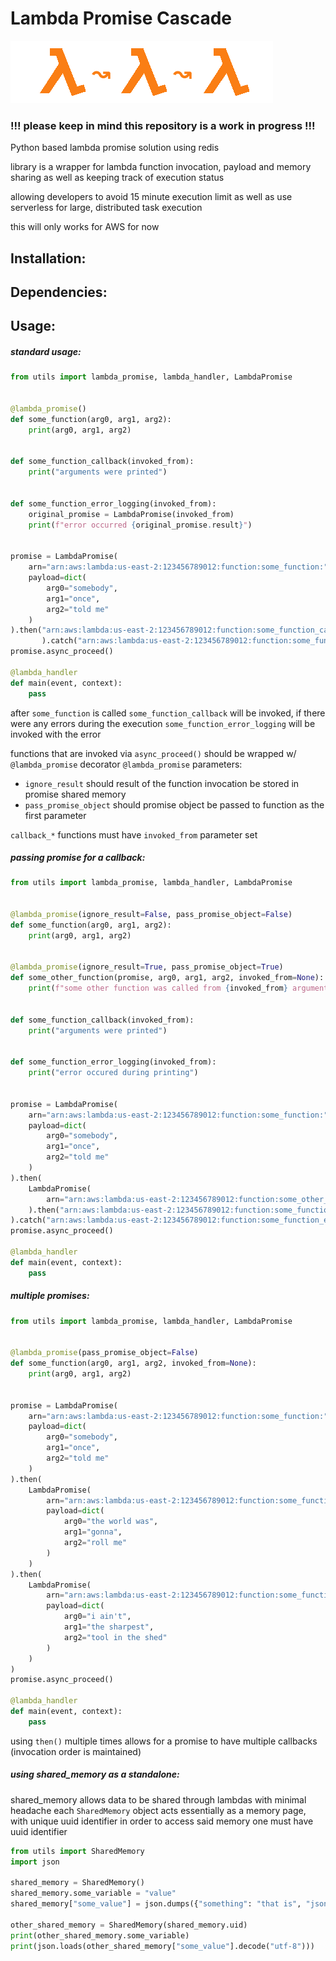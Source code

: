 # Lambda Promise Cascade
![aws lambda promise cascade](https://github.com/ratmach/AWSLambdaPromiseCascade/blob/master/icon.png?raw=true)

### !!! please keep in mind this repository is a work in progress !!!
Python based lambda promise solution using redis

library is a wrapper for lambda function invocation, payload and memory sharing
as well as keeping track of execution status

allowing developers to avoid 15 minute execution limit as well as use serverless for large, distributed task execution

this will only works for AWS for now
## Installation:
## Dependencies:
## Usage:

##### standard usage:
```python
from utils import lambda_promise, lambda_handler, LambdaPromise


@lambda_promise()
def some_function(arg0, arg1, arg2):
    print(arg0, arg1, arg2)


def some_function_callback(invoked_from):
    print("arguments were printed")


def some_function_error_logging(invoked_from):
    original_promise = LambdaPromise(invoked_from)
    print(f"error occurred {original_promise.result}")


promise = LambdaPromise(
    arn="arn:aws:lambda:us-east-2:123456789012:function:some_function:",
    payload=dict(
        arg0="somebody",
        arg1="once",
        arg2="told me"
    )
).then("arn:aws:lambda:us-east-2:123456789012:function:some_function_callback:"
       ).catch("arn:aws:lambda:us-east-2:123456789012:function:some_function_error_logging:")
promise.async_proceed()

@lambda_handler
def main(event, context):
    pass
```

after `some_function` is called `some_function_callback` will be invoked, if there were any errors during the execution `some_function_error_logging` will be invoked with the error

functions that are invoked via `async_proceed()` should be wrapped w/ `@lambda_promise` decorator
`@lambda_promise` parameters:
- `ignore_result` should result of the function invocation be stored in promise shared memory
- `pass_promise_object` should promise object be passed to function as the first parameter

`callback_*` functions must have `invoked_from` parameter set
##### passing promise for a callback:

```python
from utils import lambda_promise, lambda_handler, LambdaPromise


@lambda_promise(ignore_result=False, pass_promise_object=False)
def some_function(arg0, arg1, arg2):
    print(arg0, arg1, arg2)


@lambda_promise(ignore_result=True, pass_promise_object=True)
def some_other_function(promise, arg0, arg1, arg2, invoked_from=None):
    print(f"some other function was called from {invoked_from} arguments:", arg0, arg1, arg2)


def some_function_callback(invoked_from):
    print("arguments were printed")


def some_function_error_logging(invoked_from):
    print("error occured during printing")


promise = LambdaPromise(
    arn="arn:aws:lambda:us-east-2:123456789012:function:some_function:",
    payload=dict(
        arg0="somebody",
        arg1="once",
        arg2="told me"
    )
).then(
    LambdaPromise(
        arn="arn:aws:lambda:us-east-2:123456789012:function:some_other_function:"
    ).then("arn:aws:lambda:us-east-2:123456789012:function:some_function_callback:")
).catch("arn:aws:lambda:us-east-2:123456789012:function:some_function_error_logging:")
promise.async_proceed()

@lambda_handler
def main(event, context):
    pass
```

##### multiple promises:
```python
from utils import lambda_promise, lambda_handler, LambdaPromise


@lambda_promise(pass_promise_object=False)
def some_function(arg0, arg1, arg2, invoked_from=None):
    print(arg0, arg1, arg2)


promise = LambdaPromise(
    arn="arn:aws:lambda:us-east-2:123456789012:function:some_function:",
    payload=dict(
        arg0="somebody",
        arg1="once",
        arg2="told me"
    )
).then(
    LambdaPromise(
        arn="arn:aws:lambda:us-east-2:123456789012:function:some_function:",
        payload=dict(
            arg0="the world was",
            arg1="gonna",
            arg2="roll me"
        )
    )
).then(
    LambdaPromise(
        arn="arn:aws:lambda:us-east-2:123456789012:function:some_function:",
        payload=dict(
            arg0="i ain't",
            arg1="the sharpest",
            arg2="tool in the shed"
        )
    )
)
promise.async_proceed()

@lambda_handler
def main(event, context):
    pass
```
using `then()` multiple times allows for a promise to have multiple callbacks (invocation order is maintained)

##### using shared_memory as a standalone:
shared_memory allows data to be shared through lambdas with minimal headache
each `SharedMemory` object acts essentially as a memory page, with unique uuid identifier
in order to access said memory one must have uuid identifier
```python
from utils import SharedMemory
import json

shared_memory = SharedMemory()
shared_memory.some_variable = "value"
shared_memory["some_value"] = json.dumps({"something": "that is", "json": "encodable"})

other_shared_memory = SharedMemory(shared_memory.uid)
print(other_shared_memory.some_variable)
print(json.loads(other_shared_memory["some_value"].decode("utf-8")))
```